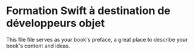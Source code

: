 # Formation Swift à destination de développeurs objet

This file file serves as your book's preface, a great place to describe your book's content and ideas.

